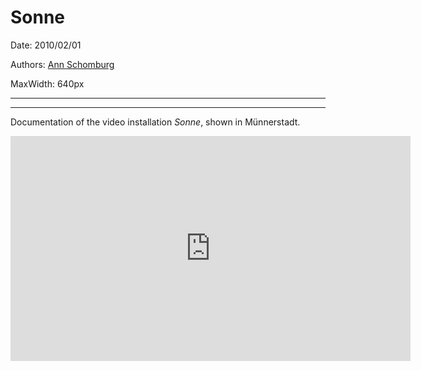 # Sonne

Date: 2010/02/01

Authors: [Ann Schomburg](http://www.annschomburg.info/)

MaxWidth: 640px

---
---

Documentation of the video installation _Sonne_, shown in Münnerstadt.

<iframe src="http://player.vimeo.com/video/10533205?title=0&amp;byline=0&amp;portrait=0&amp;color=c9ff23" frameborder="0" width="640" height="360"></iframe>
